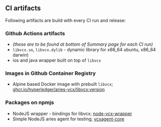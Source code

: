 
## CI artifacts
Following artifacts are build with every CI run and release:

### Github Actions artifacts
- *(these are to be found at bottom of Summary page for each CI run)*
- `libvcx.so`, `libvcx.dylib` - dynamic library for x86_64 ubuntu, x86_64 darwin)
- ios and java wrapper built on top of `libvcx`

### Images in Github Container Registry
- Alpine based Docker image with prebuilt `libvcx`; [ghcr.io/hyperledger/aries-vcx/libvcx:version](https://github.com/orgs/hyperledger/packages?repo_name=aries-vcx)

### Packages on npmjs
- NodeJS wrapper - bindings for libvcx; [node-vcx-wrapper](https://www.npmjs.com/package/@hyperledger/node-vcx-wrapper)
- Simple NodeJS aries agent for testing; [vcxagent-core](https://www.npmjs.com/package/@hyperledger/vcxagent-core)
